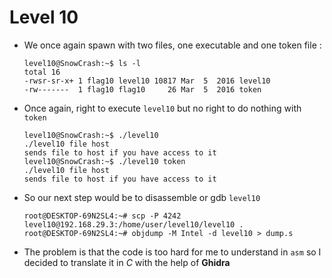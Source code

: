 Level 10
========

*	We once again spawn with two files, one executable and one token file :
	```console
	level10@SnowCrash:~$ ls -l 
	total 16
	-rwsr-sr-x+ 1 flag10 level10 10817 Mar  5  2016 level10
	-rw-------  1 flag10 flag10     26 Mar  5  2016 token
	```
*	Once again, right to execute `level10` but no right to do nothing with `token`
	```console
	level10@SnowCrash:~$ ./level10 
	./level10 file host
	sends file to host if you have access to it
	level10@SnowCrash:~$ ./level10 token
	./level10 file host
	sends file to host if you have access to it
	```
*	So our next step would be to disassemble or gdb `level10`
	```console
	root@DESKTOP-69N2SL4:~# scp -P 4242 level10@192.168.29.3:/home/user/level10/level10 .
	root@DESKTOP-69N2SL4:~# objdump -M Intel -d level10 > dump.s
	```
*	The problem is that the code is too hard for me to understand in `asm` so I decided to translate it in *C* with the help of **Ghidra**